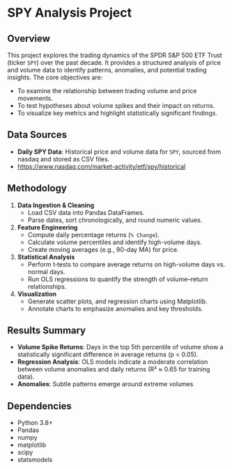 # SPY Analysis Project

## Overview
This project explores the trading dynamics of the SPDR S&P 500 ETF Trust (ticker `SPY`) over the past decade. It provides a structured analysis of price and volume data to identify patterns, anomalies, and potential trading insights. The core objectives are:

- To examine the relationship between trading volume and price movements.
- To test hypotheses about volume spikes and their impact on returns.
- To visualize key metrics and highlight statistically significant findings.

## Data Sources
- **Daily SPY Data**: Historical price and volume data for `SPY`, sourced from nasdaq and stored as CSV files.
- https://www.nasdaq.com/market-activity/etf/spy/historical

## Methodology
1. **Data Ingestion & Cleaning**
   - Load CSV data into Pandas DataFrames.
   - Parse dates, sort chronologically, and round numeric values.
2. **Feature Engineering**
   - Compute daily percentage returns (`% Change`).
   - Calculate volume percentiles and identify high-volume days.
   - Create moving averages (e.g., 90-day MA) for price.
3. **Statistical Analysis**
   - Perform t‑tests to compare average returns on high-volume days vs. normal days.
   - Run OLS regressions to quantify the strength of volume–return relationships.
4. **Visualization**
   - Generate scatter plots, and regression charts using Matplotlib.
   - Annotate charts to emphasize anomalies and key thresholds.

## Results Summary
- **Volume Spike Returns**: Days in the top 5th percentile of volume show a statistically significant difference in average returns (p < 0.05).
- **Regression Analysis**: OLS models indicate a moderate correlation between volume anomalies and daily returns (R² ≈ 0.65 for training data).
- **Anomalies**: Subtle patterns emerge around extreme volumes

## Dependencies
- Python 3.8+
- Pandas
- numpy
- matplotlib
- scipy
- statsmodels
